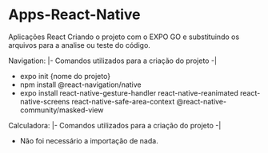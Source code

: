 # Apps-React-Native
Aplicações React
Criando o projeto com o EXPO GO e substituindo os arquivos para a analise ou teste do código.

Navigation: 
|- Comandos utilizados para a criação do projeto -| 
- expo init {nome do projeto}
- npm install @react-navigation/native
- expo install react-native-gesture-handler react-native-reanimated react-native-screens react-native-safe-area-context @react-native-community/masked-view

Calculadora:
|- Comandos utilizados para a criação do projeto -| 
- Não foi necessário a importação de nada. 
